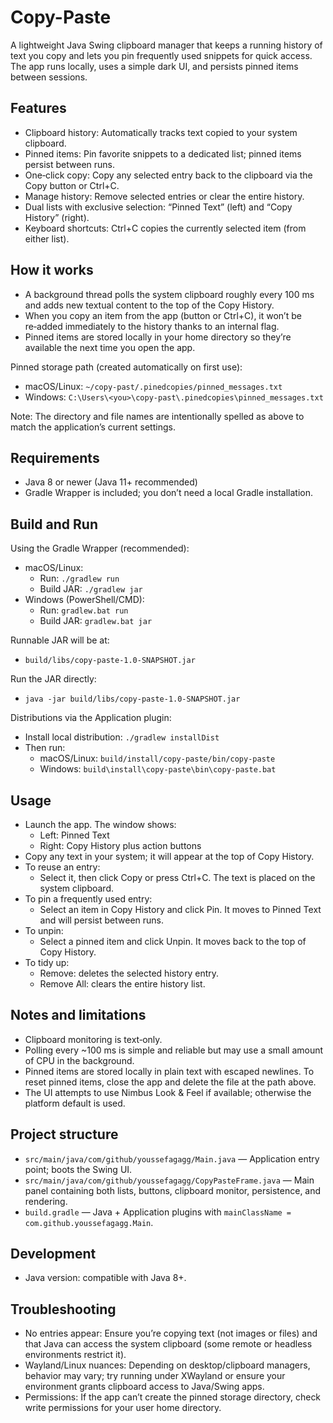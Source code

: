 # Copy-Paste

A lightweight Java Swing clipboard manager that keeps a running history of text you copy and lets you pin frequently used snippets for quick access. The app runs locally, uses a simple dark UI, and persists pinned items between sessions.

## Features
- Clipboard history: Automatically tracks text copied to your system clipboard.
- Pinned items: Pin favorite snippets to a dedicated list; pinned items persist between runs.
- One‑click copy: Copy any selected entry back to the clipboard via the Copy button or Ctrl+C.
- Manage history: Remove selected entries or clear the entire history.
- Dual lists with exclusive selection: “Pinned Text” (left) and “Copy History” (right).
- Keyboard shortcuts: Ctrl+C copies the currently selected item (from either list).

## How it works
- A background thread polls the system clipboard roughly every 100 ms and adds new textual content to the top of the Copy History.
- When you copy an item from the app (button or Ctrl+C), it won’t be re‑added immediately to the history thanks to an internal flag.
- Pinned items are stored locally in your home directory so they’re available the next time you open the app.

Pinned storage path (created automatically on first use):
- macOS/Linux: `~/copy-past/.pinedcopies/pinned_messages.txt`
- Windows: `C:\Users\<you>\copy-past\.pinedcopies\pinned_messages.txt`

Note: The directory and file names are intentionally spelled as above to match the application’s current settings.

## Requirements
- Java 8 or newer (Java 11+ recommended)
- Gradle Wrapper is included; you don’t need a local Gradle installation.

## Build and Run
Using the Gradle Wrapper (recommended):
- macOS/Linux:
  - Run: `./gradlew run`
  - Build JAR: `./gradlew jar`
- Windows (PowerShell/CMD):
  - Run: `gradlew.bat run`
  - Build JAR: `gradlew.bat jar`

Runnable JAR will be at:
- `build/libs/copy-paste-1.0-SNAPSHOT.jar`

Run the JAR directly:
- `java -jar build/libs/copy-paste-1.0-SNAPSHOT.jar`

Distributions via the Application plugin:
- Install local distribution: `./gradlew installDist`
- Then run:
  - macOS/Linux: `build/install/copy-paste/bin/copy-paste`
  - Windows: `build\install\copy-paste\bin\copy-paste.bat`

## Usage
- Launch the app. The window shows:
  - Left: Pinned Text
  - Right: Copy History plus action buttons
- Copy any text in your system; it will appear at the top of Copy History.
- To reuse an entry:
  - Select it, then click Copy or press Ctrl+C. The text is placed on the system clipboard.
- To pin a frequently used entry:
  - Select an item in Copy History and click Pin. It moves to Pinned Text and will persist between runs.
- To unpin:
  - Select a pinned item and click Unpin. It moves back to the top of Copy History.
- To tidy up:
  - Remove: deletes the selected history entry.
  - Remove All: clears the entire history list.

## Notes and limitations
- Clipboard monitoring is text‑only.
- Polling every ~100 ms is simple and reliable but may use a small amount of CPU in the background.
- Pinned items are stored locally in plain text with escaped newlines. To reset pinned items, close the app and delete the file at the path above.
- The UI attempts to use Nimbus Look & Feel if available; otherwise the platform default is used.

## Project structure
- `src/main/java/com/github/youssefagagg/Main.java` — Application entry point; boots the Swing UI.
- `src/main/java/com/github/youssefagagg/CopyPasteFrame.java` — Main panel containing both lists, buttons, clipboard monitor, persistence, and rendering.
- `build.gradle` — Java + Application plugins with `mainClassName = com.github.youssefagagg.Main`.

## Development
- Java version: compatible with Java 8+.

## Troubleshooting
- No entries appear: Ensure you’re copying text (not images or files) and that Java can access the system clipboard (some remote or headless environments restrict it).
- Wayland/Linux nuances: Depending on desktop/clipboard managers, behavior may vary; try running under XWayland or ensure your environment grants clipboard access to Java/Swing apps.
- Permissions: If the app can’t create the pinned storage directory, check write permissions for your user home directory.

